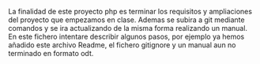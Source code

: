 La finalidad de este proyecto php es terminar los requisitos y ampliaciones del proyecto que empezamos en clase.
Ademas se subira a git mediante comandos y se ira actualizando de la misma forma realizando un manual.
En este fichero intentare describir algunos pasos, por ejemplo ya hemos añadido este archivo Readme, el fichero gitignore y un manual aun no terminado en formato odt.
